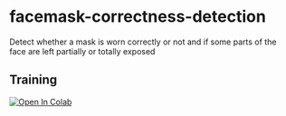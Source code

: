 # facemask-correctness-detection
Detect whether a mask is worn correctly or not and if some parts of the face are left partially or totally exposed 



## Training
[![Open In Colab](https://colab.research.google.com/assets/colab-badge.svg)](https://colab.research.google.com/github\facemask-correctness-detection\facemask-correctness-model.ipynb)
